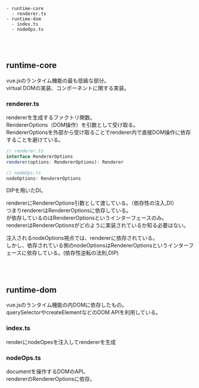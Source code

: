 ```
- runtime-core
  - renderer.ts
- runtime-dom
  - index.ts
  - nodeOps.ts
```

<br/><br/>

## runtime-core

vue.jsのランタイム機能の最も低級な部分。<br/>
virtual DOMの実装、コンポーネントに関する実装。

### renderer.ts

rendererを生成するファクトリ関数。<br/>
RendererOptions（DOM操作）を引数として受け取る。<br/>
RendererOptionsを外部から受け取ることでrenderer内で直接DOM操作に依存することを避けている。

```ts
// renderer.ts
interface RendererOptions
renderer(options: RendererOptions): Renderer

// nodeOps.ts
nodeOptions: RendererOptions
```

DIPを用いたDI。

rendererにRendererOptions引数として渡している。（依存性の注入,DI）<br/>
つまりrendererはRendererOptionsに依存している。<br/>
が依存しているのはRendererOptionsというインターフェースのみ。<br/>
rendererはRendererOptionsがどのように実装されているか知る必要はない。

注入されるnodeOptions視点では、rendererに依存されている。<br/>
しかし、依存されている側のnodeOptionsはRendererOptionsというインターフェースに依存している。(依存性逆転の法則,DIP)

<br/><br/>

## runtime-dom

vue.jsのランタイム機能の内DOMに依存したもの。<br/>
querySelectorやcreateElementなどのDOM APIを利用している。

### index.ts

renderにnodeOpesを注入してrendererを生成

### nodeOps.ts

documentを操作するDOMのAPI。<br/>
rendererのRendererOptionsに依存。
